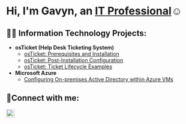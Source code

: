 <h1>Hi, I'm Gavyn, an <a href="https://www.linkedin.com/in/gavyn-parson-94992a22a/">IT Professional</a>☺</h1>

<h2>👨‍💻 Information Technology Projects:</h2>

- <b>osTicket (Help Desk Ticketing System)</b>
  - [osTicket: Prerequisites and Installation](https://github.com/GavynParson/osticket-prereqs)
  - [osTicket: Post-Installation Configuration](https://github.com/GavynParson/post-install-config)
  - [osTicket: Ticket Lifecycle Examples](https://github.com/GavynParson/ticket-lifecycle)
- <b>Microsoft Azure</b>
  - [Configuring On-premises Active Directory within Azure VMs](https://github.com/GavynParson/configure-ad)

<h2>🤳Connect with me:</h2>

[<img align="left" alt="Josh | LinkedIn" width="22px" src="https://cdn.jsdelivr.net/npm/simple-icons@v3/icons/linkedin.svg" />][linkedin]

[linkedin]: https://www.linkedin.com/in/gavyn-parson-94992a22a/

